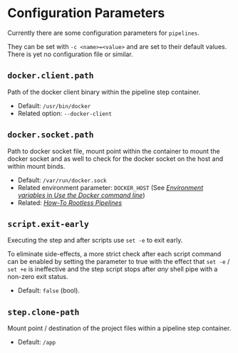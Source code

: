 # Configuration Parameters

Currently there are some configuration parameters for `pipelines`.

They can be set with `-c <name>=<value>` and are set to their default
values. There is yet no configuration file or similar.

## `docker.client.path`

Path of the docker client binary within the pipeline step container.

* Default: `/usr/bin/docker`
* Related option: `--docker-client`

## `docker.socket.path`

Path to docker socket file, mount point within the container to mount
the docker socket and as well to check for the docker socket on the
host and within mount binds.

* Default: `/var/run/docker.sock`
* Related environment parameter: `DOCKER_HOST` (See [*Environment
  variables* in *Use the Docker command line*][DCK_HOST])
* Related: [*How-To Rootless Pipelines*](PIPELINES-HOWTO-ROOTLESS.md)

[DCK_HOST]: https://docs.docker.com/engine/reference/commandline/cli/#environment-variables

## `script.exit-early`

Executing the step and after scripts use `set -e` to exit
early.

To eliminate side-effects, a more strict check after each script
command can be enabled by setting the parameter to true with the effect
that `set -e` / `set +e` is ineffective and the step script stops
after *any* shell pipe with a non-zero exit status.

* Default: `false` (bool).

## `step.clone-path`

Mount point / destination of the project files within a pipeline step
container.

* Default: `/app`
